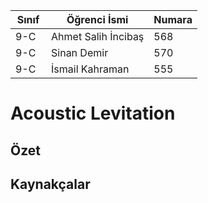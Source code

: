  Sınıf | Öğrenci İsmi  | Numara
-------|----------------|--------
9-C  | Ahmet Salih İncibaş | 568
9-C  | Sinan Demir |         570
9-C  | İsmail Kahraman |     555

#       Acoustic Levitation
## Özet


## Kaynakçalar  
